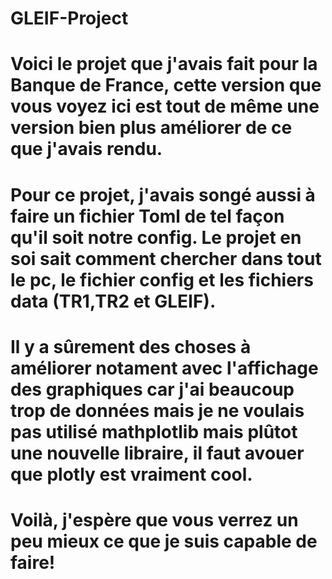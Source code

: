 # GLEIF-Project
# Voici le projet que j'avais fait pour la Banque de France, cette version que vous voyez ici est tout de même une version bien plus améliorer de ce que j'avais rendu.
# Pour ce projet, j'avais songé aussi à faire un fichier Toml de tel façon qu'il soit notre config. Le projet en soi sait comment chercher dans tout le pc, le fichier config et les fichiers data (TR1,TR2 et GLEIF).
# Il y a sûrement des choses à améliorer notament avec l'affichage des graphiques car j'ai beaucoup trop de données mais je ne voulais pas utilisé mathplotlib mais plûtot une nouvelle libraire, il faut avouer que plotly est vraiment cool. 

# Voilà, j'espère que vous verrez un peu mieux ce que je suis capable de faire!
